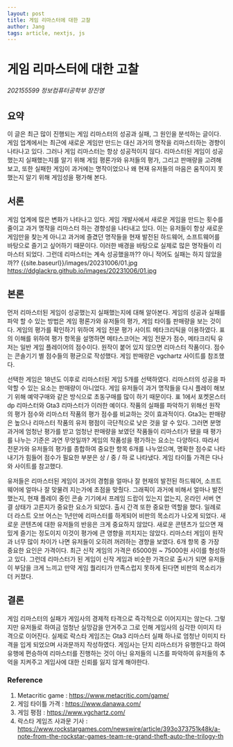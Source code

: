 ```yaml
---
layout: post
title: 게임 리마스터에 대한 고찰
author: Jang
tags: article, nextjs, js
---
```


# 게임 리마스터에 대한 고찰

###### 202155599 정보컴퓨터공학부 장진영

## 요약
이 글은 최근 많이 진행되는 게임 리마스터의 성공과 실패, 그 원인을 분석하는 글이다. 게임 업계에서는 최근에 새로운 게임만 만드는 대신 과거의 명작을 리마스터하는 경향이 나타나고 있다. 그러나 게임 리마스터는 항상 성공적이지 않다. 리마스터된 게임이 성공했는지 실패했는지를 알기 위해 게임 평론가와 유저들의 평가, 그리고 판매량을 고려해보고, 또한 실패한 게임이 과거에는 명작이었으나 왜 현재 유저들의 마음은 움직이지 못했는지 알기 위해 게임성을 평가해 본다.

## 서론
게임 업계에 많은 변화가 나타나고 있다. 게임 개발사에서 새로운 게임을 만드는 횟수를 줄이고 과거 명작을 리마스터 하는 경향성을 나타내고 있다. 이는 유저들이 항상 새로운 게임만을 찾는게 아니고 과거에 즐겼던 명작들을 현재 발전된 하드웨어, 소프트웨어를 바탕으로 즐기고 싶어하기 때문이다. 이러한 배경을 바탕으로 실제로 많은 명작들이 리마스터 되었다. 그런데 리마스터는 계속 성공했을까?? 아니 적어도 실패는 하지 않았을까??
{{site.baseurl}}/images/20231006/01.jpg
https://ddglackrp.github.io/images/20231006/01.jpg
## 본론
먼저 리마스터된 게임이 성공했는지 실패했는지에 대해 알아본다. 게임의 성공과 실패를 파악 할 수 있는 방법은 게임 평론가와 유저들의 평가, 게임 타이틀 판매량을 보는 것이다. 게임의 평가를 확인하기 위하여 게임 전문 평가 사이트 메타크리틱을 이용하였다. 표의 이해를 위하여 평가 항목을 설명하면 메타스코어는 게임 전문가 점수, 메타크리틱 유저는 일반 게임 플레이어의 점수이다. 원작이 붙어 있지 않으면 리마스터 작품이다. 점수는 콘솔기기 별 점수들의 평균으로 작성했다. 게임 판매량은 vgchartz 사이트를 참조했다.


선택한 게임은 18년도 이후로 리마스터된 게임 5개를 선택하였다. 리마스터의 성공을 파악할 수 있는 요소는 판매량이 아니었다. 게임 유저들이 과거 명작들을 다시 플레이 해보기 위해 예약구매와 같은 방식으로 초동구매를 많이 하기 때문이다. 표 1에서 포켓몬스터 dp 리마스터와 Gta3 리마스터가 이러한 예이다. 작품의 실패를 파악하기 위해선 원작의 평가 점수와 리마스터 작품의 평가 점수를 비교하는 것이 효과적이다. Gta3는 판매량은 높으나 리마스터 작품의 유저 평점이 극단적으로 낮은 것을 알 수 있다.
그러면 분명 과거에 엄청난 평가를 받고 엄청난 판매량을 보였던 작품들이 리마스터가 됐을 때 평가를 나누는 기준은 과연 무엇일까? 게임의 작품성을 평가하는 요소는 다양하다. 따라서 전문가와 유저들의 평가를 종합하여 중요한 항목 6개를 나누었으며, 명확한 점수로 나타내기가 힘들어 점수가 필요한 부분은 상 / 중 / 하 로 나타냈다. 게임 타이틀 가격은 다나와 사이트를 참고했다.



유저들은 리마스터된 게임이 과거의 경험을 얼마나 잘 현재의 발전된 하드웨어, 소프트웨어에 얼마나 잘 맞물려 지는가에 초점을 맞췄다. 그래픽이 과거에 비해서 얼마나 발전했는지, 현재 플레이 중인 콘솔 기기에서 프레임 드랍이 있는지 없는지, 온라인 서버 연결 상태가 고른지가 중요한 요소가 되었다. 출시 간격 또한 중요한 역할을 했다. 일례로 더 라스트 오브 어스는 1년만에 리마스터를 하게되어 비판의 목소리가 나오게 되었다. 새로운 콘텐츠에 대한 유저들의 반응은 크게 중요하지 않았다. 새로운 콘텐츠가 있으면 재밌게 즐기는 정도이지 이것이 평가에 큰 영향을 끼치지는 않았다. 리마스터 게임이 원작과 너무 많이 차이가 나면 유저들이 오히려 꺼려하는 경향을 보였다.
6개 항목 중 가장 중요한 요인은 가격이다. 최근 신작 게임의 가격은 65000원 ~ 75000원 사이를 형성하고 있다. 그런데 리마스터가 된 게임이 신작 게임과 비슷한 가격으로 출시가 되면 유저들이 부담을 크게 느끼고 만약 게임 퀄리티가 만족스럽지 못하게 된다면 비판의 목소리가 더 커졌다.


## 결론
게임 리마스터의 실패가 게임사의 경제적 타격으로 즉각적으로 이어지지는 않는다. 그렇지만 유저들로 하여금 엄청난 실망감을 안겨주고 그로 인해 게임사의 심각한 이미지 타격으로 이어진다. 실제로 락스타 게임즈는 Gta3 리마스터 실패 하나로 엄청난 이미지 타격을 입게 되었으며 사과문까지 작성하였다. 게임사는 단지 리마스터가 유행한다고 하여 유행에 편승하여 리마스터를 진행하는 것이 아닌 유저들의 니즈를 파악하여 유저들의 추억을 지켜주고 게임사에 대한 신뢰를 잃지 않게 해야한다.


### Reference
1. Metacritic game : https://www.metacritic.com/game/
2. 게임 타이틀 가격 : https://www.danawa.com/
3. 게임 평점 : https://www.vgchartz.com/
4. 락스타 게임즈 사과문 기사 : https://www.rockstargames.com/newswire/article/393o373751k48k/a-note-from-the-rockstar-games-team-re-grand-theft-auto-the-trilogy-th

